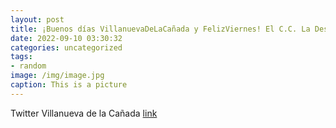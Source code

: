 ```yaml
---
layout: post
title: ¡Buenos días VillanuevaDeLaCañada y FelizViernes! El C.C. La Despernada acoge desde hoy y hasta el 29 de septiembre la exposic...
date: 2022-09-10 03:30:32
categories: uncategorized
tags:
- random
image: /img/image.jpg
caption: This is a picture
---
```

Twitter Villanueva de la Cañada [link](https://twitter.com/AytoVDLCanada/status/1568150098529472512)
